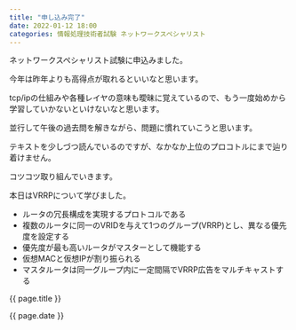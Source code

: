 ```yaml
---
title: "申し込み完了"
date: 2022-01-12 18:00
categories: 情報処理技術者試験 ネットワークスペシャリスト
---  
```

<p>ネットワークスペシャリスト試験に申込みました。</p>
<p>今年は昨年よりも高得点が取れるといいなと思います。</p>
<p>tcp/ipの仕組みや各種レイヤの意味も曖昧に覚えているので、もう一度始めから学習していかないといけないなと思います。</p>
<p>並行して午後の過去問を解きながら、問題に慣れていこうと思います。</p>
<p>テキストを少しづつ読んでいるのですが、なかなか上位のプロコトルにまで辿り着けません。</p>
<p>コツコツ取り組んでいきます。</p>
<p>本日はVRRPについて学びました。</p>

- ルータの冗長構成を実現するプロトコルである
- 複数のルータに同一のVRIDを与えて1つのグループ(VRRP)とし、異なる優先度を設定する
- 優先度が最も高いルータがマスターとして機能する
- 仮想MACと仮想IPが割り振られる
- マスタルータは同一グループ内に一定間隔でVRRP広告をマルチキャストする

<p>{{ page.title }}</p>
<p>{{ page.date }}</p>